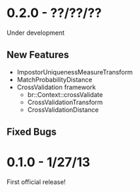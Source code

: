 0.2.0 - ??/??/??
================
Under development

New Features
------------
* ImpostorUniquenessMeasureTransform
* MatchProbabilityDistance
* CrossValidation framework
  - br::Context::crossValidate
  - CrossValidationTransform
  - CrossValidationDistance

Fixed Bugs
----------


0.1.0 - 1/27/13
===============
First official release!
